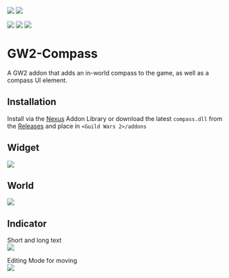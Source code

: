 [![](https://discordapp.com/api/guilds/410828272679518241/widget.png?style=banner2)](https://discord.gg/Mvk7W7gjE4)
[![](https://raidcore.gg/Resources/Images/Patreon.png)](https://www.patreon.com/bePatron?u=46163080)

![](https://img.shields.io/github/license/RaidcoreGG/GW2-Compass?style=for-the-badge&labelColor=%23131519&color=%230F79AA)
![](https://img.shields.io/github/v/release/RaidcoreGG/GW2-Compass?style=for-the-badge&labelColor=%23131519&color=%230F79AA)
![](https://img.shields.io/github/downloads/RaidcoreGG/GW2-Compass/total?style=for-the-badge&labelColor=%23131519&color=%230F79AA)

# GW2-Compass
A GW2 addon that adds an in-world compass to the game, as well as a compass UI element.

## Installation
Install via the [Nexus](https://raidcore.gg/Nexus) Addon Library or download the latest `compass.dll` from the [Releases](https://github.com/RaidcoreGG/GW2-Compass/releases) and place in `<Guild Wars 2>/addons`

## Widget
![](https://i.imgur.com/BWotAWD.png)

## World
![](https://i.imgur.com/36dJUUx.png)

## Indicator
Short and long text  
![](https://i.imgur.com/T9g9l8T.png)

Editing Mode for moving  
![](https://i.imgur.com/8rpiRAt.png)
